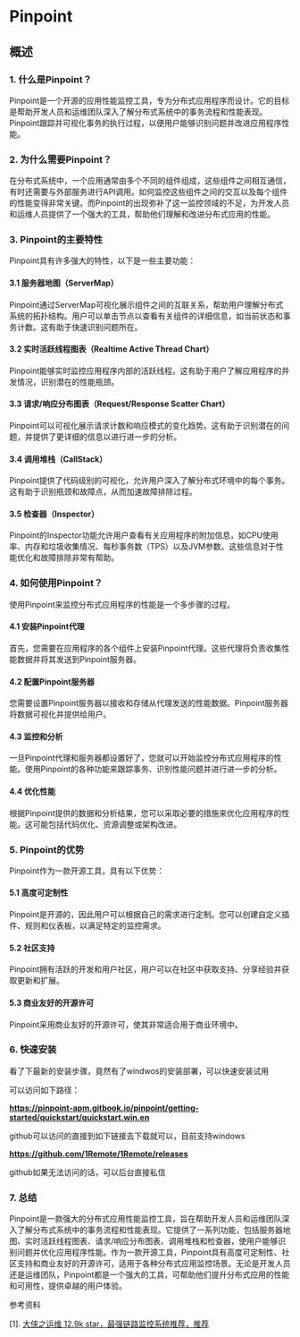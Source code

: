 # Pinpoint

## 概述

### 1. 什么是Pinpoint？

Pinpoint是一个开源的应用性能监控工具，专为分布式应用程序而设计。它的目标是帮助开发人员和运维团队深入了解分布式系统中的事务流程和性能表现。Pinpoint跟踪并可视化事务的执行过程，以便用户能够识别问题并改进应用程序性能。

### 2. 为什么需要Pinpoint？

在分布式系统中，一个应用通常由多个不同的组件组成，这些组件之间相互通信，有时还需要与外部服务进行API调用。如何监控这些组件之间的交互以及每个组件的性能变得非常关键。而Pinpoint的出现弥补了这一监控领域的不足，为开发人员和运维人员提供了一个强大的工具，帮助他们理解和改进分布式应用的性能。

### 3. Pinpoint的主要特性

Pinpoint具有许多强大的特性，以下是一些主要功能：

#### 3.1 服务器地图（ServerMap）

Pinpoint通过ServerMap可视化展示组件之间的互联关系，帮助用户理解分布式系统的拓扑结构。用户可以单击节点以查看有关组件的详细信息，如当前状态和事务计数。这有助于快速识别问题所在。

#### 3.2 实时活跃线程图表（Realtime Active Thread Chart）

Pinpoint能够实时监控应用程序内部的活跃线程。这有助于用户了解应用程序的并发情况，识别潜在的性能瓶颈。

#### 3.3 请求/响应分布图表（Request/Response Scatter Chart）

Pinpoint可以可视化展示请求计数和响应模式的变化趋势。这有助于识别潜在的问题，并提供了更详细的信息以进行进一步的分析。

#### 3.4 调用堆栈（CallStack）

Pinpoint提供了代码级别的可视化，允许用户深入了解分布式环境中的每个事务。这有助于识别瓶颈和故障点，从而加速故障排除过程。

#### 3.5 检查器（Inspector）

Pinpoint的Inspector功能允许用户查看有关应用程序的附加信息，如CPU使用率、内存和垃圾收集情况、每秒事务数（TPS）以及JVM参数。这些信息对于性能优化和故障排除非常有帮助。

### 4. 如何使用Pinpoint？

使用Pinpoint来监控分布式应用程序的性能是一个多步骤的过程。

#### 4.1 安装Pinpoint代理

首先，您需要在应用程序的各个组件上安装Pinpoint代理。这些代理将负责收集性能数据并将其发送到Pinpoint服务器。

#### 4.2 配置Pinpoint服务器

您需要设置Pinpoint服务器以接收和存储从代理发送的性能数据。Pinpoint服务器将数据可视化并提供给用户。

#### 4.3 监控和分析

一旦Pinpoint代理和服务器都设置好了，您就可以开始监控分布式应用程序的性能。使用Pinpoint的各种功能来跟踪事务、识别性能问题并进行进一步的分析。

#### 4.4 优化性能

根据Pinpoint提供的数据和分析结果，您可以采取必要的措施来优化应用程序的性能。这可能包括代码优化、资源调整或架构改进。

### 5. Pinpoint的优势

Pinpoint作为一款开源工具，具有以下优势：

#### 5.1 高度可定制性

Pinpoint是开源的，因此用户可以根据自己的需求进行定制。您可以创建自定义插件、规则和仪表板，以满足特定的监控需求。

#### 5.2 社区支持

Pinpoint拥有活跃的开发和用户社区，用户可以在社区中获取支持、分享经验并获取更新和扩展。

#### 5.3 商业友好的开源许可

Pinpoint采用商业友好的开源许可，使其非常适合用于商业环境中。

### 6. 快速安装

看了下最新的安装步骤，竟然有了windwos的安装部署，可以快速安装试用

可以访问如下路径：

**https://pinpoint-apm.gitbook.io/pinpoint/getting-started/quickstart/quickstart.win.en**

github可以访问的直接到如下链接去下载就可以，目前支持windows

**https://github.com/1Remote/1Remote/releases**

github如果无法访问的话，可以后台直接私信

### 7. 总结

Pinpoint是一款强大的分布式应用性能监控工具，旨在帮助开发人员和运维团队深入了解分布式系统中的事务流程和性能表现。它提供了一系列功能，包括服务器地图、实时活跃线程图表、请求/响应分布图表、调用堆栈和检查器，使用户能够识别问题并优化应用程序性能。作为一款开源工具，Pinpoint具有高度可定制性、社区支持和商业友好的开源许可，适用于各种分布式应用监控场景。无论是开发人员还是运维团队，Pinpoint都是一个强大的工具，可帮助他们提升分布式应用的性能和可用性，提供卓越的用户体验。



参考资料

[1]. [大侠之运维 12.9k star，最强链路监控系统推荐，推荐](https://mp.weixin.qq.com/s/q1fFmwL1HqDNlY87FNLAfw)